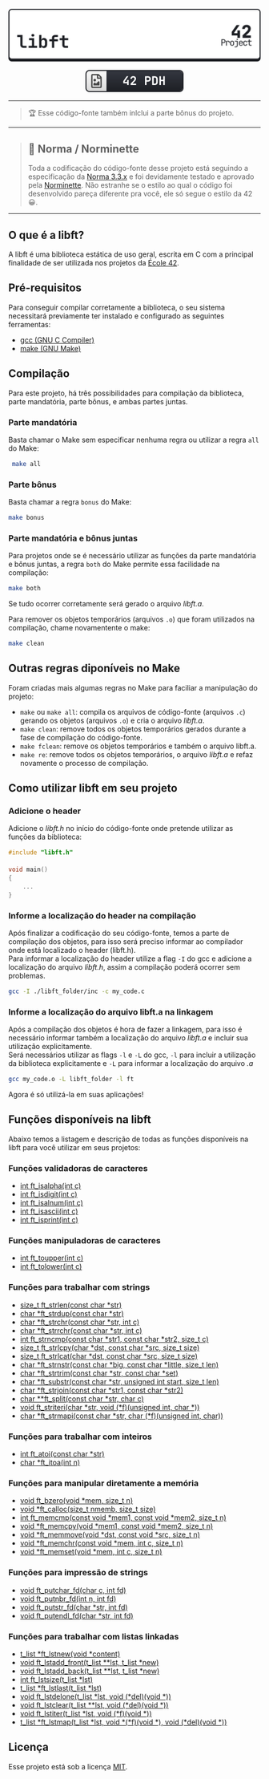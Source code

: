 <div align=center>

[![](./img/libft_light.svg)](#)

[![](./img/42pdh_badge.svg)](https://github.com/gawbsouza/42-pdh)

</div>

---

> 🏆 Esse código-fonte também inlclui a parte bônus do projeto.

---

> ## 🎠 Norma / Norminette
> Toda a codificação do código-fonte desse projeto está seguindo a especificação da [Norma 3.3.x](https://github.com/42School/norminette/blob/master/pdf/en.norm.pdf) e foi devidamente testado e aprovado pela [Norminette](https://github.com/42School/norminette). Não estranhe se o estilo ao qual o código foi desenvolvido pareça diferente pra você, ele só segue o estilo da 42 😀.

---

## O que é a libft?
A libft é uma biblioteca estática de uso geral, escrita em C com a principal finalidade de ser utilizada nos projetos da [École 42](https://42.fr/en/homepage/).

## Pré-requisitos
Para conseguir compilar corretamente a biblioteca, o seu sistema necessitará previamente ter instalado e configurado as seguintes ferramentas:

- [gcc (GNU C Compiler)](https://gcc.gnu.org/)  
- [make (GNU Make)](https://www.gnu.org/software/make/)

## Compilação
 Para este projeto, há três possibilidades para compilação da biblioteca, parte mandatória, parte bônus, e ambas partes juntas.

### Parte mandatória
Basta chamar o Make sem especificar nenhuma regra ou utilizar a regra `all` do Make:
```bash
 make all
```
### Parte bônus
Basta chamar a regra `bonus` do Make:
```bash
make bonus
```
### Parte mandatória e bônus juntas
Para projetos onde se é necessário utilizar as funções da parte mandatória e bônus juntas, a regra `both` do Make permite essa facilidade na compilação:
```bash
make both
```
Se tudo ocorrer corretamente será gerado o arquivo *libft.a*.  

Para remover os objetos temporários (arquivos `.o`) 
que foram utilizados na compilação, chame novamentente o make:
```bash
make clean
```
## Outras regras diponíveis no Make
Foram criadas mais algumas regras no Make para faciliar a manipulação do projeto:

- `make` ou `make all`: compila os arquivos de código-fonte (arquivos `.c`) gerando os objetos (arquivos `.o`) e cria o arquivo *libft.a*.  
- `make clean`: remove todos os objetos temporários gerados durante a fase de compilação do código-fonte.   
- `make fclean`: remove os objetos temporários e também o arquivo libft.a.  
- `make re`: remove todos os objetos temporários, o arquivo *libft.a* e refaz novamente o processo de compilação.  

## Como utilizar libft em seu projeto
### Adicione o header
Adicione o *libft.h* no início do código-fonte onde pretende utilizar as funções da biblioteca:
```c
#include "libft.h"

void main()
{
	...
}
```

### Informe a localização do header na compilação
Após finalizar a codificação do seu código-fonte, temos a parte de compilação dos objetos, para isso será preciso informar ao compilador onde está localizado o header (libft.h).  
Para informar a localização do header utilize a flag `-I` do gcc e adicione a localização do arquivo *libft.h*, assim a compilação poderá ocorrer sem problemas.
```bash
gcc -I ./libft_folder/inc -c my_code.c
```
### Informe a localização do arquivo libft.a na linkagem
Após a compilação dos objetos é hora de fazer a linkagem, para isso é necessário informar também a localização do arquivo *libft.a* e incluir sua utilização explicitamente.  
Será necessários utilizar as flags `-l` e `-L` do gcc, `-l` para incluir a utilização da biblioteca explicitamente e `-L` para informar a localização do arquivo *.a*
```bash
gcc my_code.o -L libft_folder -l ft
```
Agora é só utilizá-la em suas aplicações!

## Funções disponíveis na libft
Abaixo temos a listagem e descrição de todas as funções disponíveis na libft para você utilizar em seus projetos:

### Funções validadoras de caracteres
- [int ft_isalpha(int c)](./src/ft_isalpha.c)   
- [int ft_isdigit(int c)](./src/ft_isdigit.c) 
- [int ft_isalnum(int c)](./src/ft_isalnum.c) 
- [int ft_isascii(int c)](./src/ft_isascii.c) 
- [int ft_isprint(int c)](./src/ft_isprint.c) 

### Funções manipuladoras de caracteres
- [int ft_toupper(int c)](./src/ft_toupper.c)
- [int ft_tolower(int c)](./src/ft_tolower.c)


### Funções para trabalhar com strings
- [size_t ft_strlen(const char \*str)](./src/ft_strlen.c) 
- [char \*ft_strdup(const char \*str)](./src/ft_strdup.c) 
- [char \*ft_strchr(const char \*str, int c)](./src/ft_strchr.c) 
- [char \*ft_strrchr(const char \*str, int c)](./src/ft_strrchr.c) 
- [int ft_strncmp(const char \*str1, const char \*str2, size_t c)](./src/ft_strncmp.c) 
- [size_t ft_strlcpy(char \*dst, const char \*src, size_t size)](./src/ft_strlcpy.c) 
- [size_t ft_strlcat(char \*dst, const char \*src, size_t size)](./src/ft_strlcat.c) 
- [char \*ft_strnstr(const char \*big, const char \*little, size_t len)](./src/ft_strnstr.c) 
- [char \*ft_strtrim(const char \*str, const char \*set)](./src/ft_strtrim.c) 
- [char \*ft_substr(const char \*str, unsigned int start, size_t len)](./src/ft_substr.c) 
- [char \*ft_strjoin(const char \*str1, const char \*str2)](./src/ft_strjoin.c) 
- [char \*\*ft_split(const char \*str, char c)](./src/ft_split.c) 
- [void ft_striteri(char \*str, void (\*f)(unsigned int, char \*))](./src/ft_striteri.c) 
- [char \*ft_strmapi(const char \*str, char (\*f)(unsigned int, char))](./src/ft_strmapi.c) 

### Funções para trabalhar com inteiros
- [int ft_atoi(const char \*str)](./src/ft_atoi.c) 
- [char \*ft_itoa(int n)](./src/ft_itoa.c) 

### Funções para manipular diretamente a memória
- [void ft_bzero(void \*mem, size_t n)](./src/ft_bzero.c)
- [void \*ft_calloc(size_t nmemb, size_t size)](./src/ft_calloc.c) 
- [int ft_memcmp(const void \*mem1, const void \*mem2, size_t n)](./src/ft_memcmp.c) 
- [void \*ft_memcpy(void \*mem1, const void \*mem2, size_t n)](./src/ft_memcpy.c) 
- [void \*ft_memmove(void \*dst, const void \*src, size_t n)](./src/ft_memmove.c) 
- [void \*ft_memchr(const void \*mem, int c, size_t n)](./src/ft_memchr.c) 
- [void \*ft_memset(void \*mem, int c, size_t n)](./src/ft_memset.c) 

### Funções para impressão de strings
- [void ft_putchar_fd(char c, int fd)](./src/ft_putchar_fd.c) 
- [void ft_putnbr_fd(int n, int fd)](./src/ft_putnbr_fd.c) 
- [void ft_putstr_fd(char \*str, int fd)](./src/ft_putstr_fd.c) 
- [void ft_putendl_fd(char \*str, int fd)](./src/ft_putendl_fd.c) 

### Funções para trabalhar com listas linkadas
- [t_list \*ft_lstnew(void \*content)](./src/ft_lstnew.c) 
- [void ft_lstadd_front(t_list \*\*lst, t_list \*new)](./src/ft_lstadd_front.c) 
- [void ft_lstadd_back(t_list \*\*lst, t_list \*new)](./src/ft_lstadd_back.c) 
- [int ft_lstsize(t_list \*lst)](./src/ft_lstsize.c) 
- [t_list \*ft_lstlast(t_list \*lst)](./src/ft_lstlast.c) 
- [void ft_lstdelone(t_list \*lst, void (\*del)(void \*))](./src/ft_lstdelone.c) 
- [void ft_lstclear(t_list \*\*lst, void (\*del)(void \*))](./src/ft_lstclear.c) 
- [void ft_lstiter(t_list \*lst, void (\*f)(void \*))](./src/ft_lstiter.c) 
- [t_list \*ft_lstmap(t_list \*lst, void \*(\*f)(void \*), void (\*del)(void \*))](./src/ft_lstmap.c) 

## Licença
Esse projeto está sob a licença [MIT](https://opensource.org/license/mit/).

